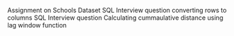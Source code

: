 Assignment on Schools Dataset
SQL Interview question converting rows to columns
SQL Interview question Calculating cummaulative distance using lag window function
